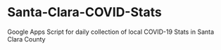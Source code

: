 # Santa-Clara-COVID-Stats
Google Apps Script for daily collection of local COVID-19 Stats in Santa Clara County
